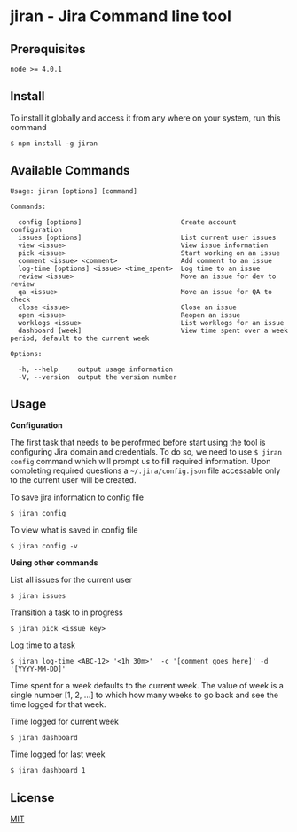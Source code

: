 # jiran - Jira Command line tool

## Prerequisites

    node >= 4.0.1

## Install
To install it globally and access it from any where on your system, run this command

    $ npm install -g jiran

## Available Commands

    Usage: jiran [options] [command]

    Commands:

      config [options]                         Create account configuration
      issues [options]                         List current user issues
      view <issue>                             View issue information
      pick <issue>                             Start working on an issue
      comment <issue> <comment>                Add comment to an issue
      log-time [options] <issue> <time_spent>  Log time to an issue
      review <issue>                           Move an issue for dev to review
      qa <issue>                               Move an issue for QA to check
      close <issue>                            Close an issue
      open <issue>                             Reopen an issue
      worklogs <issue>                         List worklogs for an issue
      dashboard [week]                         View time spent over a week period, default to the current week

    Options:

      -h, --help     output usage information
      -V, --version  output the version number

## Usage
  
  **Configuration**

  The first task that needs to be perofrmed before start using the tool is configuring Jira domain and credentials. To do so, we need to use `$ jiran config` command which will prompt us to fill required information. Upon completing required questions a `~/.jira/config.json` file accessable only to the current user will be created.

  To save jira information to config file

    $ jiran config

  To view what is saved in config file
  
    $ jiran config -v

  **Using other commands**

   List all issues for the current user
    
    $ jiran issues 
    
   Transition a task to in progress
    
    $ jiran pick <issue key>
   
   Log time to a task
    
    $ jiran log-time <ABC-12> '<1h 30m>'  -c '[comment goes here]' -d '[YYYY-MM-DD]'

   Time spent for a week defaults to the current week. The value of week is a single number [1, 2, ...] to which how many weeks to go back and see the time logged for that week.

Time logged for current week
  
    $ jiran dashboard 

Time logged for last week
  
    $ jiran dashboard 1 

## License
[MIT](https://github.com/danielkmariam/jiran/blob/master/LICENSE)